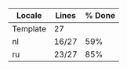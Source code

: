 |  Locale  |  Lines  | % Done|
|----------|---------|-------|
| Template |      27 |       |
| nl       |   16/27 |   59% |
| ru       |   23/27 |   85% |
